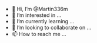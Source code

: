 - 👋 Hi, I’m @Martin336m
- 👀 I’m interested in ...
- 🌱 I’m currently learning ...
- 💞️ I’m looking to collaborate on ...
- 📫 How to reach me ...

<!---
Martin336m/Martin336m is a ✨ special ✨ repository because its `README.md` (this file) appears on your GitHub profile.
You can click the Preview link to take a look at your changes.
--->

